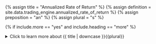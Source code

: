 <!--------------------------------------------- TITLE AND DEFINITION starts -->

{% assign title = "Annualized Rate of Return" %}
{% assign definition = site.data.trading_engine.annualized_rate_of_return %}
{% assign preposition = "an" %}
{% assign plural = "s" %}

<!--------------------------------------------- TITLE AND DEFINITION ends -->

{% if include.more == "yes" and include.heading == "more" %}
<details class='detailsCollapsible'><summary class='nobr'>Click to learn more about {{ title | downcase }}{{plural}}
</summary>
{% endif %}

{% if include.heading != "" and include.heading != "more" %}
{{include.heading}} {{title}}
{% endif %}

{% if include.icon != "no" %} 

{% if include.table == "yes" and include.icon != "no" %}
<table class='definitionTable'><tr><td>
{% endif %}

<img src='images/icons/nodes/png{{include.icon}}/{{ title | downcase | replace: " ", "-" }}.png' />

{% if include.table == "yes" and include.icon != "no" %}
</td><td>
{% endif %}

{% endif %}

{% if include.definition == "bold" %}
<strong>{{ definition }}</strong>
{% else %}
{% if include.definition != "no" %}
{{ definition }}
{% endif %}
{% endif %}

{% if include.table == "yes" and include.icon != "no" %}
</td></tr></table>
{% endif %}

{% if include.more == "yes" and include.content == "more" and include.heading != "more" %}
<details class='detailsCollapsible'><summary class='nobr'>Click to learn more about {{ title | downcase }}{{plural}}
</summary>
{% endif %}

{% if include.content != "no" %}

<!--------------------------------------------- CONTENT starts -->

In other words, it is the equivalent annual return received over a given period.

*The formula:*

```annualized rate of return = (((investment + profits) / investments) ^ (365 / days)) - 1```

In the context of the episode base asset and episode quoted asset, the calculation is done relative to the corresponding assets, and the overall context.

*The formulas:*

```
tradingEngine.current.episode.episodeBaseAsset.annualizedRateOfReturn.value = 
((( tradingEngine.current.episode.episodeBaseAsset.beginBalance.value +
tradingEngine.current.episode.episodeBaseAsset.profitLoss.value ) / 
tradingEngine.current.episode.episodeBaseAsset.beginBalance.value) ^
(365 / tradingEngine.current.episode.episodeStatistics.days.value)) - 1

tradingEngine.current.episode.episodeQuotedAsset.annualizedRateOfReturn.value = 
((( tradingEngine.current.episode.episodeQuotedAsset.beginBalance.value +
tradingEngine.current.episode.episodeQuotedAsset.profitLoss.value ) / 
tradingEngine.current.episode.episodeQuotedAsset.beginBalance.value) ^
(365 / tradingEngine.current.episode.episodeStatistics.days.value)) - 1
```

*The JavaScript code:*

```js
tradingEngine.current.episode.episodeBaseAsset.annualizedRateOfReturn.value = 
Math.pow(
             ( tradingEngine.current.episode.episodeBaseAsset.beginBalance.value +
             tradingEngine.current.episode.episodeBaseAsset.profitLoss.value ) / 
             tradingEngine.current.episode.episodeBaseAsset.beginBalance.value
             , 
             (365 / tradingEngine.current.episode.episodeStatistics.days.value)
        ) - 1

tradingEngine.current.episode.episodeQuotedAsset.annualizedRateOfReturn.value = 
Math.pow(
             ( tradingEngine.current.episode.episodeQuotedAsset.beginBalance.value +
             tradingEngine.current.episode.episodeQuotedAsset.profitLoss.value ) / 
             tradingEngine.current.episode.episodeQuotedAsset.beginBalance.value
             , 
             (365 / tradingEngine.current.episode.episodeStatistics.days.value)
        ) - 1
```

In the context of the episode statistics, the calculation is done using the consolidated balance, as explained in the profit loss definition. 

{% include note.html content="When the context does not refer to either of the assets in particular, then both asset balances are consolidated, and denominated in the quoted asset." %}

*The JavaScript code:*

```js
tradingEngine.current.episode.episodeStatistics.annualizedRateOfReturn.value =
Math.pow(
            (
                tradingEngine.current.episode.episodeBaseAsset.beginBalance.value * 
                tradingEngine.current.episode.beginRate.value +
                tradingEngine.current.episode.episodeQuotedAsset.beginBalance.value +
                tradingEngine.current.episode.episodeBaseAsset.profitLoss.value +
                tradingEngine.current.episode.episodeQuotedAsset.profitLoss.value
            ) / 
            (
                tradingEngine.current.episode.episodeBaseAsset.beginBalance.value * 
                tradingEngine.current.episode.beginRate.value +
                tradingEngine.current.episode.episodeQuotedAsset.beginBalance.value 
            ) 
        , 
            (
                365 / tradingEngine.current.episode.episodeStatistics.days.value
            ) 
        ) - 1
```

<!--------------------------------------------- CONTENT ends -->

{% endif %}

{% if include.more == "yes" and include.content != "more" and include.heading != "more" %}
<details class='detailsCollapsible'><summary class='nobr'>Click to learn more about {{ title | downcase }}{{plural}}
</summary>
{% endif %}

{% if include.adding != "" %}

{{include.adding}} Adding {{preposition}} {{title}} Node

<!--------------------------------------------- ADDING starts -->

To add the {{ title | downcase }} node, select *Add Missing Items* on the parent node menu. 

<!--------------------------------------------- ADDING ends -->

{% endif %}

{% if include.configuring != "" %}

{{include.configuring}} Configuring the {{title}}

<!--------------------------------------------- CONFIGURING starts -->

XXXXXXXXXXXXXXXXXXXXXXXXXXXXXXXXXXXXXXXXXXXXXXXXXXXXXX

<!--------------------------------------------- CONFIGURING ends -->

{% endif %}

{% if include.starting != "" %}

{{include.starting}} Starting {{preposition}} {{title}}

<!--------------------------------------------- STARTING starts -->

XXXXXXXXXXXXXXXXXXXXXXXXXXXXXXXXXXXXXXXXXXXXXXXXXXXXXX

<!--------------------------------------------- STARTING ends -->

{% endif %}

{% if include.more == "yes" %}
</details>
{% endif %}